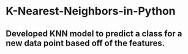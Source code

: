 # K-Nearest-Neighbors-in-Python

## Developed KNN model to predict a class for a new data point based off of the features.

